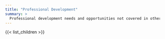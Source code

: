 ```yaml
---
title: "Professional Development"
summary: >
  Professional development needs and opportunities not covered in other topics 
---
```


{{< list_children >}}